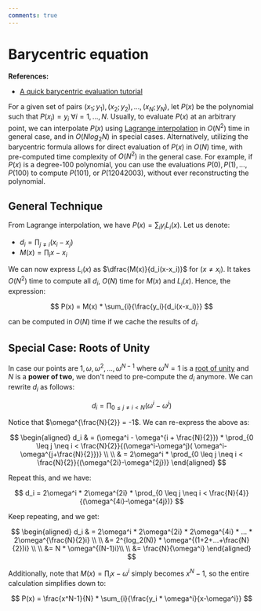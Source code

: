 ```yaml
---
comments: true
---
```


# Barycentric equation

**References:**

- [A quick barycentric evaluation tutorial](https://hackmd.io/@vbuterin/barycentric_evaluation)

For a given set of pairs $(x_1;y_1), (x_2; y_2), ..., (x_N; y_N)$, let $P(x)$ be the polynomial such that $P(x_i) = y_i \ \forall
i=1,...,N$. Usually, to evaluate $P(x)$ at an arbitrary point, we can interpolate $P(x)$
using [Lagrange interpolation](lagrange_interpolation.md) in $O(N^2)$ time in general case, and in $O(Nlog_2N)$ in special cases.
Alternatively, utilizing the barycentric formula allows for direct evaluation of $P(x)$ in $O(N)$ time, with pre-computed time
complexity of $O(N^2)$ in the general case. For example, if $P(x)$ is a degree-100 polynomial, you can use the evaluations
$P(0), P(1), ..., P(100)$ to compute $P(101)$, or $P(12042003)$, without ever reconstructing the polynomial.

## General Technique

From Lagrange interpolation, we have $P(x) = \sum_{i}{y_i L_i(x)}$. Let us denote:

- $d_i=\prod_{j \neq i}{(x_i - x_j)}$
- $M(x) = \prod_{i}{x-x_i}$

We can now express $L_i(x)$ as $\dfrac{M(x)}{d_i(x-x_i)}$ for $(x \neq x_i)$. It takes $O(N^2)$ time to compute all $d_i$, $O(N)$ time
for $M(x)$ and $L_i(x)$. Hence, the expression:

$$
P(x) = M(x) * \sum_{i}{\frac{y_i}{d_i(x-x_i)}}
$$

can be computed in $O(N)$ time if we cache the results of $d_i$.

## Special Case: Roots of Unity

In case our points are $1, \omega, \omega^2, ..., \omega^{N-1}$ where $\omega^N = 1$ is a [root of unity](plonk.md#Roots%20of%20Unity)
and $N$ is a **power of two**, we don't need to pre-compute the $d_i$ anymore. We can rewrite $d_i$ as follows:

$$
d_i = \prod_{0 \leq j \neq i < N}{(\omega^i - \omega^j)}
$$

Notice that $\omega^{\frac{N}{2}} = -1$. We can re-express the above as:

$$
\begin{aligned}
d_i & = (\omega^i - \omega^{i + \frac{N}{2}}) * \prod_{0 \leq j \neq i < \frac{N}{2}}{(\omega^i-\omega^j)(
\omega^i-\omega^{j+\frac{N}{2}})} \\ \\
& = 2\omega^i * \prod_{0 \leq j \neq i < \frac{N}{2}}{(\omega^{2i}-\omega^{2j})}
\end{aligned}
$$

Repeat this, and we have:

$$
d_i = 2\omega^i * 2\omega^{2i} * \prod_{0 \leq j \neq i < \frac{N}{4}}{(\omega^{4i}-\omega^{4j})}
$$

Keep repeating, and we get:

$$
\begin{aligned}
d_i & = 2\omega^i * 2\omega^{2i} * 2\omega^{4i} * ... * 2\omega^{\frac{N}{2}i} \\ \\
&= 2^{log_2(N)} * \omega^{(1+2+...+\frac{N}{2})i} \\ \\
&= N * \omega^{(N-1)i}\\ \\
&= \frac{N}{\omega^i}
\end{aligned}
$$

Additionally, note that $M(x)=\prod_{i}{x - \omega^i}$ simply becomes $x^N-1$, so the entire calculation simplifies down to:

$$
P(x) = \frac{x^N-1}{N} * \sum_{i}{\frac{y_i * \omega^i}{x-\omega^i}}
$$
